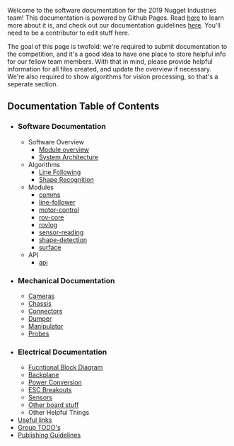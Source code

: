 Welcome to the software documentation for the 2019 Nugget Industries team! This documentation is powered by Github Pages. Read [here](https://pages.github.com/) to learn more about it is, and check out our documentation guidelines [here](./docs/other/documentation-guidelines). You'll need to be a contributor to edit stuff here.

The goal of this page is twofold: we're required to submit documentation to the competition, and it's a good idea to have one place to store helpful info for our fellow team members. With that in mind, please provide helpful information for all files created, and update the overview if necessary. We're also required to show algorithms for vision processing, so that's a seperate section.

## Documentation Table of Contents
- ### Software Documentation
  - Software Overview
    - [Module overview](./docs/software-overview/module_overview)
    - [System Architecture](./docs/software-overview/system-architecture)
  - Algorithms
    - [Line Following](./docs/algorithms/line-following)
    - [Shape Recognition](./docs/algorithms/shape-recognition)
  - Modules 
    - [comms](./docs/modules/comms)
    - [line-follower](./docs/modules/line-follower)
    - [motor-control](./docs/modules/motor-control)
    - [rov-core](./docs/modules/rov-core)
    - [rovlog](./docs/modules/rovlog)
    - [sensor-reading](./docs/modules/sensor-reading)
    - [shape-detection](./docs/modules/shape-detection)
    - [surface](./docs/modules/surface)
  - API
    - [api](./docs/api/api)
- ### Mechanical Documentation
  - [Cameras](./docs/cameras/cameras)
  - [Chassis](./docs/chassis/chassis)
  - [Connectors](./docs/connectors/connectors)
  - [Dumper](./docs/dumper/dumper)
  - [Manipulator](./docs/manipulator/manipulator)
  - [Probes](./docs/probes/probes)
- ### Electrical Documentation
  - [Fucntional Block Diagram](./docs/functional-block-diagram/diagram)
  - [Backplane](./docs/backplane/backplane)
  - [Power Conversion](./docs/power-conversion/power-conversion)
  - [ESC Breakouts](./docs/esc-breakouts/esc-breakouts)
  - [Sensors](./docs/sensors/sensors)
  - [Other board stuff](./docs/other-board-stuff/other)
  - Other Helpful Things
- [Useful links](./docs/other/group-todo)
- [Group TODO's](./docs/other/useful-links)
- [Publishing Guidelines](./docs/other/documentation-guidelines)
